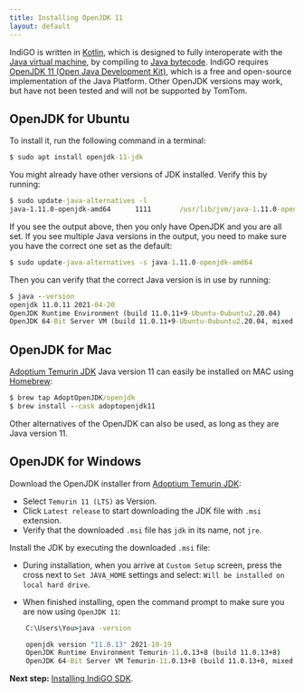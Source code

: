 ```yaml
---
title: Installing OpenJDK 11
layout: default
---
```


IndiGO is written in [Kotlin](https://en.wikipedia.org/wiki/Kotlin_%28programming_language%29),
which is designed to fully interoperate with the
[Java virtual machine](https://en.wikipedia.org/wiki/Java_virtual_machine),
by compiling to [Java bytecode](https://en.wikipedia.org/wiki/Java_bytecode).
IndiGO requires
[OpenJDK 11 (Open Java Development Kit)](https://en.wikipedia.org/wiki/OpenJDK),
which is a free and open-source implementation of the Java Platform. Other OpenJDK versions may
work, but have not been tested and will not be supported by TomTom.

## OpenJDK for Ubuntu

To install it, run the following command in a terminal:

```cmd
$ sudo apt install openjdk-11-jdk
```

You might already have other versions of JDK installed. Verify this by running:

```cmd
$ sudo update-java-alternatives -l
java-1.11.0-openjdk-amd64      1111       /usr/lib/jvm/java-1.11.0-openjdk-amd64
```

If you see the output above, then you only have OpenJDK and you are all set. If you see multiple
Java versions in the output, you need to make sure you have the correct one set as the default:

```cmd
$ sudo update-java-alternatives -s java-1.11.0-openjdk-amd64
```

Then you can verify that the correct Java version is in use by running:

```cmd
$ java --version
openjdk 11.0.11 2021-04-20
OpenJDK Runtime Environment (build 11.0.11+9-Ubuntu-0ubuntu2.20.04)
OpenJDK 64-Bit Server VM (build 11.0.11+9-Ubuntu-0ubuntu2.20.04, mixed mode, sharing)
```

## OpenJDK for Mac

[Adoptium Temurin JDK](https://adoptium.net/?variant=openjdk11) Java version 11 can easily be
installed on MAC using [Homebrew](https://brew.sh/):

```cmd
$ brew tap AdoptOpenJDK/openjdk
$ brew install --cask adoptopenjdk11
```

Other alternatives of the OpenJDK can also be used, as long as they are Java version 11.

## OpenJDK for Windows

Download the OpenJDK installer from
[Adoptium Temurin JDK](https://adoptium.net/?variant=openjdk11):

- Select `Temurin 11 (LTS)` as Version.
- Click `Latest release` to start downloading the JDK file with `.msi` extension.
- Verify that the downloaded `.msi` file has `jdk` in its name, not `jre`.

Install the JDK by executing the downloaded `.msi` file:

- During installation, when you arrive at `Custom Setup` screen, press the cross next to
  `Set JAVA_HOME` settings and select: `Will be installed on local hard drive`.

- When finished installing, open the command prompt to make sure you are now using `OpenJDK 11`:

```cmd
    C:\Users\You>java -version

    openjdk version "11.0.13" 2021-10-19
    OpenJDK Runtime Environment Temurin-11.0.13+8 (build 11.0.13+8)
    OpenJDK 64-Bit Server VM Temurin-11.0.13+8 (build 11.0.13+8, mixed mode)
```

__Next step:__ [Installing IndiGO SDK](/indigo/documentation/getting-started/installing-indigo-sdk).
